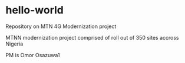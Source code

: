 # hello-world
Repository on MTN 4G Modernization project

MTNN modernization project comprised of roll out of 350 sites accross Nigeria

PM is Omor Osazuwa1
